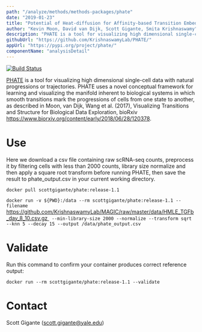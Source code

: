 ```yaml
---
path: "/analyze/methods/methods-packages/phate"
date: "2019-01-23"
title: "Potential of Heat-diffusion for Affinity-based Transition Embedding (PHATE)"
author: "Kevin Moon, David van Dijk, Scott Gigante, Smita Krishnaswamy"
description: "PHATE is a tool for visualizing high dimensional single-cell data with natural progressions or trajectories."
githubUrl: "https://github.com/KrishnaswamyLab/PHATE/"
appUrl: "https://pypi.org/project/phate/"
componentName: "analysisDetail"
---
```

[![Build Status](https://travis-ci.com/KrishnaswamyLab/PHATE.svg?branch=master)](https://travis-ci.com/KrishnaswamyLab/PHATE#)

[PHATE](https://pypi.org/project/phate/) is a tool for visualizing high dimensional single-cell data with natural progressions or trajectories. PHATE uses a novel conceptual framework for learning and visualizing the manifold inherent to biological systems in which smooth transitions mark the progressions of cells from one state to another, as described in Moon, van Dijk, Wang et al. (2017), Visualizing Transitions and Structure for Biological Data Exploration, bioRxiv https://www.biorxiv.org/content/early/2018/06/28/120378.

# Use
Here we download a csv file containing raw scRNA-seq counts, preprocess it by filtering cells with less than 2000 counts, library size normalize and then apply a square root transform before running PHATE, then save the result to phate_output.csv in your current working directory.

`docker pull scottgigante/phate:release-1.1`

`docker run -v ${PWD}:/data --rm scottgigante/phate:release-1.1 --filename `[ https://github.com/KrishnaswamyLab/MAGIC/raw/master/data/HMLE_TGFb_day_8_10.csv.gz ](https://github.com/KrishnaswamyLab/MAGIC/raw/master/data/HMLE_TGFb_day_8_10.csv.gz)` --min-library-size 2000 --normalize --transform sqrt --knn 5 --decay 15 --output /data/phate_output.csv`


# Validate 
Run this command to confirm your container produces correct reference output:

`docker run --rm scottgigante/phate:release-1.1 --validate`

# Contact
Scott Gigante (<a href="mailto://scott.gigante@yale.edu">scott.gigante@yale.edu</a>)
